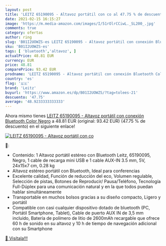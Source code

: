 ```yaml
---
layout: post
title: 'LEITZ 65190095 - Altavoz portátil con co al 47.75 % de descuento'
date: 2021-02-15 16:15:27
image: 'https://m.media-amazon.com/images/I/51rOlrCCiwL._SL200_.jpg'
comments: true
category: ofertas
author: ring
slug: 'B01I2UOWZS-es LEITZ 65190095 - Altavoz portátil con conexión Bluetooth...'
sku: 'B01I2UOWZS-es'
tags: [ 'bluetooth','altavoz', ]
actualPrice: 48.81 EUR
currency: EUR
price: 48.81
comparePrice: 93.42 EUR
prodname: 'LEITZ 65190095 - Altavoz portátil con conexión Bluetooth Color Negro'
country: 'es'
flag: '🇪🇸'
brand: 'Leitz'
buyurl: 'https://www.amazon.es/dp/B01I2UOWZS/?tag=tolees-21'
descuento: '47.75'
average: '48.9233333333333'
---
```


Ahora mismo tienes [LEITZ 65190095 - Altavoz portátil con conexión Bluetooth Color Negro](https://www.amazon.es/dp/B01I2UOWZS/?tag=tolees-21) a 48.81 EUR (original: 93.42 EUR) (47.75 %  de descuento) en el siguiente enlace!

[![LEITZ 65190095 - Altavoz portátil con co](https://m.media-amazon.com/images/I/51rOlrCCiwL._SL200_.jpg)](https://www.amazon.es/dp/B01I2UOWZS/?tag=tolees-21)

🔎:

- Contenido: 1 Altavoz portátil estéreo con Bluetooth Leitz, 65190095, Negro, 1 cable de recarga mini USB e 1 cable AUX-IN 3.5 mm, 5V, 24x15x7 cm, 0.28 kg
- Altavoz estéreo portátil con Bluetooth, Ideal para conferencias
- Excelente calidad, Función de reducción del eco, Volumen regulable, Selección de pistas, Botones de Reproducir/ Pausa/Teléfono, Tecnología Full-Dúplex para una comunicación natural y en la que todos puedan hablar simultáneamente
- Transportable en muchos bolsos gracias a su diseño compacto, Ligero y portátil
- Compatible con casi cualquier dispositivo dotado de bluetooth (PC, Portátil Smartphone, Tablet), Cable de puerto AUX IN de 3,5 mm incluido, Batería de polímero de litio de 2600mAh recargable que ofrece 60 h de sonido en su altavoz y 10 h de tiempo de navegación adicional con su Smartphone

[🛒 Visítala!!!](https://www.amazon.es/dp/B01I2UOWZS/?tag=tolees-21)
